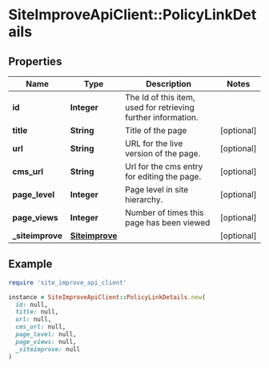 # SiteImproveApiClient::PolicyLinkDetails

## Properties

| Name | Type | Description | Notes |
| ---- | ---- | ----------- | ----- |
| **id** | **Integer** | The Id of this item, used for retrieving further information. |  |
| **title** | **String** | Title of the page | [optional] |
| **url** | **String** | URL for the live version of the page. | [optional] |
| **cms_url** | **String** | Url for the cms entry for editing the page. | [optional] |
| **page_level** | **Integer** | Page level in site hierarchy. | [optional] |
| **page_views** | **Integer** | Number of times this page has been viewed | [optional] |
| **_siteimprove** | [**Siteimprove**](Siteimprove.md) |  | [optional] |

## Example

```ruby
require 'site_improve_api_client'

instance = SiteImproveApiClient::PolicyLinkDetails.new(
  id: null,
  title: null,
  url: null,
  cms_url: null,
  page_level: null,
  page_views: null,
  _siteimprove: null
)
```

